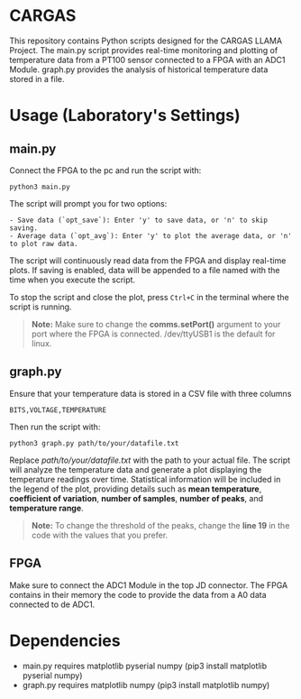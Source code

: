 # CARGAS

This repository contains Python scripts designed for the CARGAS LLAMA Project. The main.py script provides real-time monitoring and plotting of temperature data from a PT100 sensor connected to a FPGA with an ADC1 Module. 
graph.py provides the analysis of historical temperature data stored in a file.

# Usage (Laboratory's Settings)

## main.py
Connect the FPGA to the pc and run the script with:
```
python3 main.py
```
The script will prompt you for two options:
    
    - Save data (`opt_save`): Enter 'y' to save data, or 'n' to skip saving.
    - Average data (`opt_avg`): Enter 'y' to plot the average data, or 'n' to plot raw data.
The script will continuously read data from the FPGA and display real-time plots. If saving is enabled, data will be appended to a file named with the time when you execute the script.

 To stop the script and close the plot, press `Ctrl+C` in the terminal where the script is running.
 > **Note:** Make sure to change the **comms.setPort()** argument to your port where the FPGA is connected. /dev/ttyUSB1 is the default for linux.
 ## graph.py
 Ensure that your temperature data is stored in a CSV file with three columns 
  ```
 BITS,VOLTAGE,TEMPERATURE 
  ```
 Then run the script with:
 ```
python3 graph.py path/to/your/datafile.txt
```
 Replace  *path/to/your/datafile.txt*  with the path to your actual file.
 The script will analyze the temperature data and generate a plot displaying the temperature readings over time.
 Statistical information will be included in the legend of the plot, providing details such as **mean temperature**, **coefficient of variation**, **number of samples**, **number of peaks**, and **temperature range**.
 > **Note:** To change the threshold of the peaks, change the **line 19** in the code with the values that you prefer.

## FPGA
Make sure to connect the ADC1 Module in the top JD connector. The FPGA contains in their memory the code to provide the data from a A0 data connected to de ADC1.

# Dependencies

- main.py requires matplotlib pyserial numpy (pip3 install matplotlib pyserial numpy)
- graph.py requires matplotlib numpy (pip3 install matplotlib numpy)
